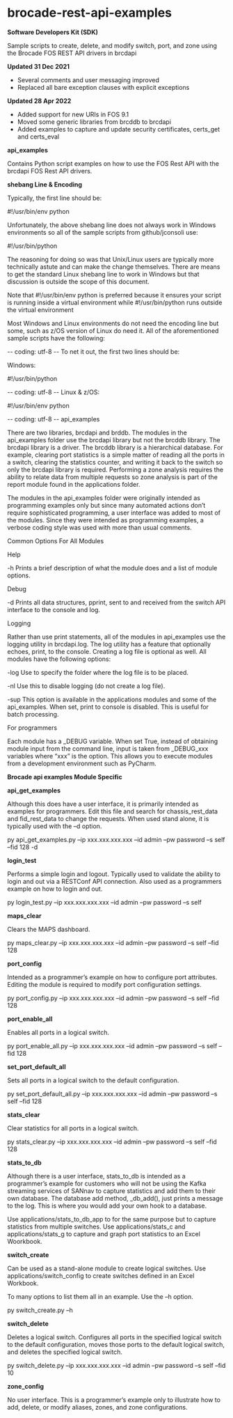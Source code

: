 # brocade-rest-api-examples
**Software Developers Kit (SDK)**

Sample scripts to create, delete, and modify switch, port, and zone using the Brocade FOS REST API drivers in brcdapi

**Updated 31 Dec 2021**

* Several comments and user messaging improved
* Replaced all bare exception clauses with explicit exceptions

**Updated 28 Apr 2022**

* Added support for new URIs in FOS 9.1
* Moved some generic libraries from brcddb to brcdapi
* Added examples to capture and update security certificates, certs_get and certs_eval

**api_examples**

Contains Python script examples on how to use the FOS Rest API with the brcdapi FOS Rest API drivers.

**shebang Line & Encoding**

Typically, the first line should be:

#!/usr/bin/env python

Unfortunately, the above shebang line does not always work in Windows environments so all of the sample scripts from github/jconsoli use:

#!/usr/bin/python

The reasoning for doing so was that Unix/Linux users are typically more technically astute and can make the change themselves. There are means to get the standard Linux shebang line to work in Windows but that discussion is outside the scope of this document.

Note that #!/usr/bin/env python is preferred because it ensures your script is running inside a virtual environment while #!/usr/bin/python runs outside the virtual environment

Most Windows and Linux environments do not need the encoding line but some, such as z/OS version of Linux do need it. All of the aforementioned sample scripts have the following:

-- coding: utf-8 --
To net it out, the first two lines should be:

Windows:

#!/usr/bin/python

-- coding: utf-8 --
Linux & z/OS:

#!/usr/bin/env python

-- coding: utf-8 --
api_examples

There are two libraries, brcdapi and brddb. The modules in the api_examples folder use the brcdapi library but not the brcddb library. The brcdapi library is a driver. The brcddb library is a hierarchical database. For example, clearing port statistics is a simple matter of reading all the ports in a switch, clearing the statistics counter, and writing it back to the switch so only the brcdapi library is required. Performing a zone analysis requires the ability to relate data from multiple requests so zone analysis is part of the report module found in the applications folder.

The modules in the api_examples folder were originally intended as programming examples only but since many automated actions don’t require sophisticated programming, a user interface was added to most of the modules. Since they were intended as programming examples, a verbose coding style was used with more than usual comments.

Common Options For All Modules

Help

-h Prints a brief description of what the module does and a list of module options.

Debug

-d Prints all data structures, pprint, sent to and received from the switch API interface to the console and log.

Logging

Rather than use print statements, all of the modules in api_examples use the logging utility in brcdapi.log. The log utility has a feature that optionally echoes, print, to the console. Creating a log file is optional as well. All modules have the following options:

-log Use to specify the folder where the log file is to be placed.

-nl Use this to disable logging (do not create a log file).

-sup This option is available in the applications modules and some of the api_examples. When set, print to console is disabled. This is useful for batch processing.

For programmers

Each module has a _DEBUG variable. When set True, instead of obtaining module input from the command line, input is taken from _DEBUG_xxx variables where “xxx” is the option. This allows you to execute modules from a development environment such as PyCharm.

**Brocade api examples Module Specific**

**api_get_examples**

Although this does have a user interface, it is primarily intended as examples for programmers. Edit this file and search for chassis_rest_data and fid_rest_data to change the requests. When used stand alone, it is typically used with the –d option.

py api_get_examples.py –ip xxx.xxx.xxx.xxx –id admin –pw password –s self –fid 128 -d

**login_test**

Performs a simple login and logout. Typically used to validate the ability to login and out via a RESTConf API connection. Also used as a programmers example on how to login and out.

py login_test.py –ip xxx.xxx.xxx.xxx –id admin –pw password –s self

**maps_clear**

Clears the MAPS dashboard.

py maps_clear.py –ip xxx.xxx.xxx.xxx –id admin –pw password –s self –fid 128

**port_config**

Intended as a programmer’s example on how to configure port attributes. Editing the module is required to modify port configuration settings.

py port_config.py –ip xxx.xxx.xxx.xxx –id admin –pw password –s self –fid 128

**port_enable_all**

Enables all ports in a logical switch.

py port_enable_all.py –ip xxx.xxx.xxx.xxx –id admin –pw password –s self –fid 128

**set_port_default_all**

Sets all ports in a logical switch to the default configuration.

py set_port_default_all.py –ip xxx.xxx.xxx.xxx –id admin –pw password –s self –fid 128

**stats_clear**

Clear statistics for all ports in a logical switch.

py stats_clear.py –ip xxx.xxx.xxx.xxx –id admin –pw password –s self –fid 128

**stats_to_db**

Although there is a user interface, stats_to_db is intended as a programmer’s example for customers who will not be using the Kafka streaming services of SANnav to capture statistics and add them to their own database. The database add method, _db_add(), just prints a message to the log. This is where you would add your own hook to a database.

Use applications/stats_to_db_app to for the same purpose but to capture statistics from multiple switches. Use applications/stats_c and applications/stats_g to capture and graph port statistics to an Excel Woorkbook.

**switch_create**

Can be used as a stand-alone module to create logical switches. Use applications/switch_config to create switches defined in an Excel Workbook.

To many options to list them all in an example. Use the –h option.

py switch_create.py –h

**switch_delete**

Deletes a logical switch. Configures all ports in the specified logical switch to the default configuration, moves those ports to the default logical switch, and deletes the specified logical switch.

py switch_delete.py –ip xxx.xxx.xxx.xxx –id admin –pw password –s self –fid 10

**zone_config**

No user interface. This is a programmer’s example only to illustrate how to add, delete, or modify aliases, zones, and zone configurations.
